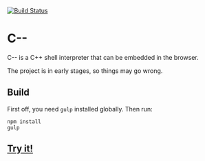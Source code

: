 [![Build Status](https://travis-ci.org/jutge-org/cmm.svg?branch=master)](https://travis-ci.org/jutge-org/cmm)

# C--
C-- is a C++ shell interpreter that can be embedded in the browser.

The project is in early stages, so things may go wrong.

Build
-----------
First off, you need `gulp` installed globally. Then run:
```
npm install
gulp
```

## [Try it!](https://cmm.jutge.org/)
